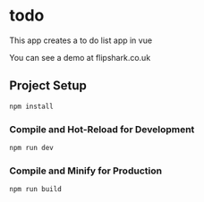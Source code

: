 # todo

This app creates a to do list app in vue

You can see a demo at flipshark.co.uk 


## Project Setup

```sh
npm install
```

### Compile and Hot-Reload for Development

```sh
npm run dev
```

### Compile and Minify for Production

```sh
npm run build
```
